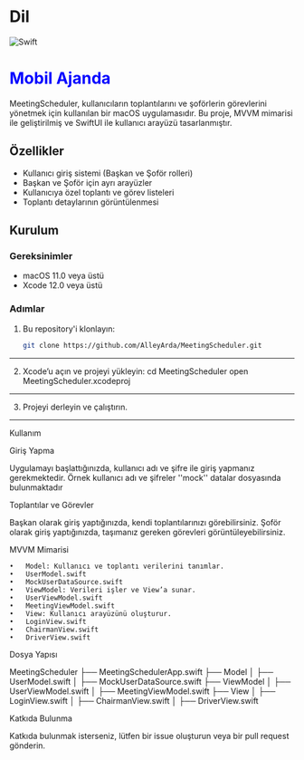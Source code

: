 # Dil
![Swift](https://img.shields.io/badge/language-Swift-orange.svg)

# <h1 style="color:blue;">Mobil Ajanda</h1>

MeetingScheduler, kullanıcıların toplantılarını ve şoförlerin görevlerini yönetmek için kullanılan bir macOS uygulamasıdır. Bu proje, MVVM mimarisi ile geliştirilmiş ve SwiftUI ile kullanıcı arayüzü tasarlanmıştır.

## Özellikler

- Kullanıcı giriş sistemi (Başkan ve Şoför rolleri)
- Başkan ve Şoför için ayrı arayüzler
- Kullanıcıya özel toplantı ve görev listeleri
- Toplantı detaylarının görüntülenmesi

## Kurulum

### Gereksinimler

- macOS 11.0 veya üstü
- Xcode 12.0 veya üstü

### Adımlar

1. Bu repository'i klonlayın:
   ```bash
   git clone https://github.com/AlleyArda/MeetingScheduler.git
   

 ----------------------------------------------------------------------
2.	Xcode’u açın ve projeyi yükleyin:
      cd MeetingScheduler
      open MeetingScheduler.xcodeproj

---------------------------------------------------------------------- 
3.	Projeyi derleyin ve çalıştırın.

----------------------------------------------------------------------

Kullanım

Giriş Yapma

Uygulamayı başlattığınızda, kullanıcı adı ve şifre ile giriş yapmanız gerekmektedir. Örnek kullanıcı adı ve şifreler ''mock'' datalar dosyasında bulunmaktadır

Toplantılar ve Görevler

Başkan olarak giriş yaptığınızda, kendi toplantılarınızı görebilirsiniz. Şoför olarak giriş yaptığınızda, taşımanız gereken görevleri görüntüleyebilirsiniz.



MVVM Mimarisi

	•	Model: Kullanıcı ve toplantı verilerini tanımlar.
	•	UserModel.swift
	•	MockUserDataSource.swift
	•	ViewModel: Verileri işler ve View’a sunar.
	•	UserViewModel.swift
	•	MeetingViewModel.swift
	•	View: Kullanıcı arayüzünü oluşturur.
	•	LoginView.swift
	•	ChairmanView.swift
	•	DriverView.swift

 Dosya Yapısı

 MeetingScheduler
├── MeetingSchedulerApp.swift
├── Model
│   ├── UserModel.swift
│   ├── MockUserDataSource.swift
├── ViewModel
│   ├── UserViewModel.swift
│   ├── MeetingViewModel.swift
├── View
│   ├── LoginView.swift
│   ├── ChairmanView.swift
│   ├── DriverView.swift

Katkıda Bulunma

Katkıda bulunmak isterseniz, lütfen bir issue oluşturun veya bir pull request gönderin.
